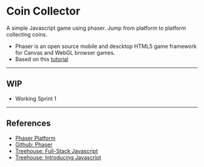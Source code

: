 # Coin Collector

A simple Javascript game using phaser. Jump from platform to platform collecting coins.
- Phaser is an open source mobile and descktop HTML5 game framework for Canvas and WebGL browser games. 
- Based on this [tutorial](https://teamtreehouse.com/library/introducing-javascript)

---------------------------------------------------------

## WIP
- Working Sprint 1




---------------------------------------------------------

## References
- [Phaser Platform](https://phaser.io)
- [Github: Phaser](https://github.com/photonstorm/phaser)
- [Treehouse: Full-Stack Javascript](https://teamtreehouse.com/tracks/full-stack-javascript)
- [Treehouse: Introducing Javascript](https://teamtreehouse.com/library/introducing-javascript)



